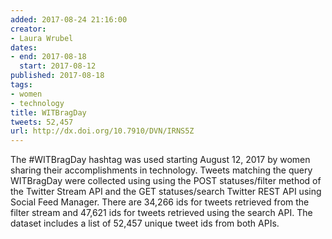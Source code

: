 ```yaml
---
added: 2017-08-24 21:16:00
creator:
- Laura Wrubel
dates:
- end: 2017-08-18
  start: 2017-08-12
published: 2017-08-18
tags:
- women
- technology
title: WITBragDay
tweets: 52,457
url: http://dx.doi.org/10.7910/DVN/IRNS5Z
---
```


The #WITBragDay hashtag was used starting August 12, 2017 by women sharing their accomplishments in technology. Tweets matching the query WITBragDay were collected using using the POST statuses/filter method of the Twitter Stream API and the GET statuses/search Twitter REST API using Social Feed Manager. There are 34,266 ids for tweets retrieved from the filter stream and 47,621 ids for tweets retrieved using the search API. The dataset includes a list of 52,457 unique tweet ids from both APIs.

